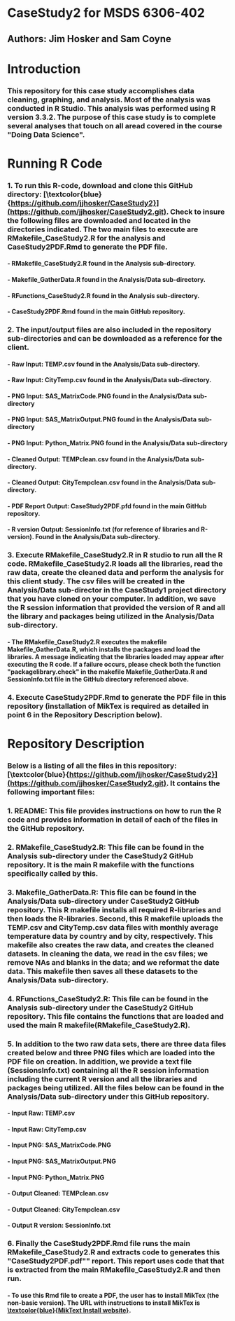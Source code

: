 # CaseStudy2 for MSDS 6306-402
## Authors: Jim Hosker and Sam Coyne

# Introduction
### This repository for this case study accomplishes data cleaning, graphing, and analysis. Most of the analysis was conducted in R Studio. This analysis was performed using R version 3.3.2. The purpose of this case study is to complete several analyses that touch on all aread covered in the course "Doing Data Science".   

# Running R Code
### 1. To run this R-code, download and clone this GitHub directory:  [\textcolor{blue}{https://github.com/jjhosker/CaseStudy2}](https://github.com/jjhosker/CaseStudy2.git).  Check to insure the following files are downloaded and located in the directories indicated.  The two main files to execute are RMakefile_CaseStudy2.R for the analysis and CaseStudy2PDF.Rmd to generate the PDF file.
####     - RMakefile_CaseStudy2.R found in the Analysis sub-directory.
####     - Makefile_GatherData.R found in the Analysis/Data sub-directory.
####     - RFunctions_CaseStudy2.R found in the Analysis sub-directory.
####     - CaseStudy2PDF.Rmd found in the main GitHub repository.

### 2. The input/output files are also included in the repository  sub-directories and can be downloaded as a reference for the client.
####     - Raw Input:      TEMP.csv found in the Analysis/Data sub-directory.
####     - Raw Input:      CityTemp.csv found in the Analysis/Data sub-directory.
####     - PNG Input:      SAS_MatrixCode.PNG found in the Analysis/Data sub-directory
####     - PNG Input:      SAS_MatrixOutput.PNG found in the Analysis/Data sub-directory
####     - PNG Input:      Python_Matrix.PNG found in the Analysis/Data sub-directory
####     - Cleaned Output: TEMPclean.csv found in the Analysis/Data sub-directory.
####     - Cleaned Output: CityTempclean.csv found in the Analysis/Data sub-directory.
####     - PDF Report Output: CaseStudy2PDF.pfd found in the main GitHub repository.
####     - R version Output:  SessionInfo.txt (for reference of libraries and R-version).  Found in the Analysis/Data sub-directory.

### 3.  Execute RMakefile_CaseStudy2.R in R studio to run all the R code. RMakefile_CaseStudy2.R loads all the libraries, read the raw data, create the cleaned data and perform the analysis for this client study.  The csv files will be created in the Analysis/Data sub-director in the CaseStudy1 project directory that you have cloned on your computer.  In addition, we save the R session information that provided the version of R and all the library and packages being utilized in the Analysis/Data sub-directory.  
####     - The RMakefile_CaseStudy2.R executes the makefile Makefile_GatherData.R, which installs the packages and load the libraries.  A message indicating that the libraries loaded may appear after executing the R code.  If a failure occurs, please check both the function "packagelibrary.check" in the makefile Makefile_GatherData.R and SessionInfo.txt file in the GitHub directory referenced above.

### 4.  Execute CaseStudy2PDF.Rmd to generate the PDF file in this repository (installation of MikTex is required as detailed in point 6 in the Repository Description below).

# Repository Description
### Below is a listing of all the files in this repository: [\textcolor{blue}{https://github.com/jjhosker/CaseStudy2}](https://github.com/jjhosker/CaseStudy2.git).  It contains the following important files:

###   1.  README:  This file provides instructions on how to run the R code and provides information in detail of each of the files in the GitHub repository. 
  
###   2.  RMakefile_CaseStudy2.R:  This file can be found in the Analysis sub-directory under the CaseStudy2 GitHub repository.   It is the main R makefile with the functions specifically called by this.
  
###   3. Makefile_GatherData.R:  This file can be found in the Analysis/Data sub-directory under CaseStudy2 GitHub repository.  This R makefile installs all required R-libraries and then loads the R-libraries.  Second, this R makefile uploads the TEMP.csv and CityTemp.csv data files with monthly average temperature data by country and by city, respectively.  This makefile also creates the raw data, and creates the cleaned datasets.   In cleaning the data, we read in the csv files; we remove NAs and blanks in the data; and we reformat the date data.  This makefile then saves all these datasets to the Analysis/Data sub-directory.

###   4. RFunctions_CaseStudy2.R:  This file can be found in the Analysis sub-directory under the CaseStudy2 GitHub repository.   This file contains the functions that are loaded and used the main R makefile(RMakefile_CaseStudy2.R).

###   5. In addition to the two raw data sets, there are three data files created below and three PNG files which are loaded into the PDF file on creation.   In addition, we provide a text file (SessionsInfo.txt) containing all the R session information including the current R version and all the libraries and packages being utilized.  All the files below can be found in the Analysis/Data sub-directory under this GitHub repository. 
####     - Input Raw:  TEMP.csv
####     - Input Raw:  CityTemp.csv
####     - Input PNG:  SAS_MatrixCode.PNG
####     - Input PNG:  SAS_MatrixOutput.PNG
####     - Input PNG:  Python_Matrix.PNG
####     - Output Cleaned:  TEMPclean.csv
####     - Output Cleaned:  CityTempclean.csv
####     - Output R version:  SessionInfo.txt

###   6. Finally the CaseStudy2PDF.Rmd file runs the main RMakefile_CaseStudy2.R and extracts code to generates this "CaseStudy2PDF.pdf"" report. This report uses code that that is extracted from the main RMakefile_CaseStudy2.R and then run.
####      - To use this Rmd file to create a PDF, the user has to install MikTex (the non-basic version).  The URL with instructions to install MikTex is [\textcolor{blue}{MikText Install website}](https://miktex.org/howto/install-miktex).
